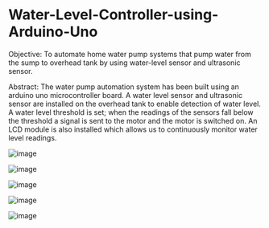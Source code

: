 # Water-Level-Controller-using-Arduino-Uno

Objective:
	To automate home water pump systems that pump water from the sump to overhead tank by using water-level sensor and ultrasonic sensor.

Abstract:
	The water pump automation system has been built using an arduino uno microcontroller board. A water level sensor and ultrasonic sensor are installed on the overhead tank to enable detection of water level. A water level threshold is set; when the readings of the sensors fall below the threshold a signal is sent to the motor and the motor is switched on. An LCD module is also installed which allows us to continuously monitor water level readings.
 
![image](https://github.com/Mana120/Water-Level-Controller-Using-Arduino-Uno/assets/90771545/d4a6381a-a874-49d2-adb1-47a6e2750e9b)

![image](https://github.com/Mana120/Water-Level-Controller-Using-Arduino-Uno/assets/90771545/df2f9a43-e7ae-46f3-a80c-10c43f3f5d62)

![image](https://github.com/Mana120/Water-Level-Controller-Using-Arduino-Uno/assets/90771545/9c036d59-455d-41da-923a-e86a20f9df07)

![image](https://github.com/Mana120/Water-Level-Controller-Using-Arduino-Uno/assets/90771545/aa8f7025-d03e-453a-bd08-3aed6605b85b)

![image](https://github.com/Mana120/Water-Level-Controller-Using-Arduino-Uno/assets/90771545/db5b609f-c45b-489a-a4a2-c4ee4799bcc9)



